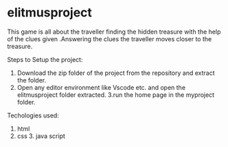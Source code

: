 # elitmusproject
This game is all about the traveller finding the hidden treasure with the help of the clues given .Answering the clues the traveller moves closer to the treasure.

Steps to Setup the project:

1. Download the zip folder of the project from the repository and extract the folder.
2. Open any editor environment like Vscode etc. and open the elitmusproject folder extracted.
3.run the home page in the myproject folder.

Techologies used:

1. html
2. css
3. java script
